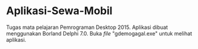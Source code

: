 # Aplikasi-Sewa-Mobil

Tugas mata pelajaran Pemrograman Desktop 2015. Aplikasi dibuat menggunakan Borland Delphi 7.0. Buka _file_ "gdemogagal.exe" untuk melihat aplikasi.
